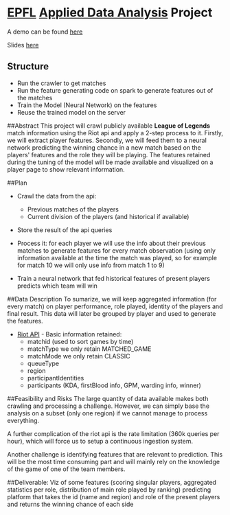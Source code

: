 # [EPFL](http://www.epfl.ch/) [Applied Data Analysis](http://ada.epfl.ch/) Project

A demo can be found [here](http://52.174.16.86:5000/)

Slides [here](https://docs.google.com/presentation/d/1psaRhzOgpAPdy1Q8QbmdKBDVvNdupFURJEa9yMjkvuE/edit#slide=id.p)

## Structure
* Run the crawler to get matches
* Run the feature generating code on spark to generate features out of the matches
* Train the Model (Neural Network) on the features
* Reuse the trained model on the server

##Abstract
  This project will crawl publicly available **League of Legends** match information using the Riot api and apply a 2-step process to it. Firstly, we will extract player features. Secondly, we will feed them to a neural network predicting the winning chance in a new match based on the players' features and the role they will be playing.
  The features retained during the tuning of the model will be made available and visualized on a player page to show relevant information.

##Plan
  * Crawl the data from the api:
    * Previous matches of the players
    * Current division of the players (and historical if available)
  
  * Store the result of the api queries
  * Process it:
    for each player we will use the info about their previous matches to generate features for every match observation (using only information available at the time the match was played, so for example for match 10 we will only use info from match 1 to 9)

  * Train a neural network that fed historical features of present players predicts which team will win

##Data Description
  To sumarize, we will keep aggregated information (for every match) on player performance, role played, identity of the players and final result.
  This data will later be grouped by player and used to generate the features.

  * [Riot API](https://developer.riotgames.com/api/methods#!/1064/3671) - Basic information retained:
    * matchid (used to sort games by time)
    * matchType we only retain MATCHED_GAME
    * matchMode we only retain CLASSIC
    * queueType
    * region
    * participantIdentities
    * participants (KDA, firstBlood info, GPM, warding info, winner)

##Feasibility and Risks
  The large quantity of data available makes both crawling and processing a challenge. However, we can simply base the analysis on a subset (only one region) if we cannot manage to process everything. 
  
  A further complication of the riot api is the rate limitation (360k queries per hour), which will force us to setup a continuous ingestion system.
  
  Another challenge is identifying features that are relevant to prediction. This will be the most time consuming part and will mainly rely on the knowledge of the game of one of the team members.

##Deliverable:
  Viz of some features (scoring singular players, aggregated statistics per role, distribution of main role played by ranking)
  predicting platform that takes the id (name and region) and role of the present players and returns the winning chance of each side
